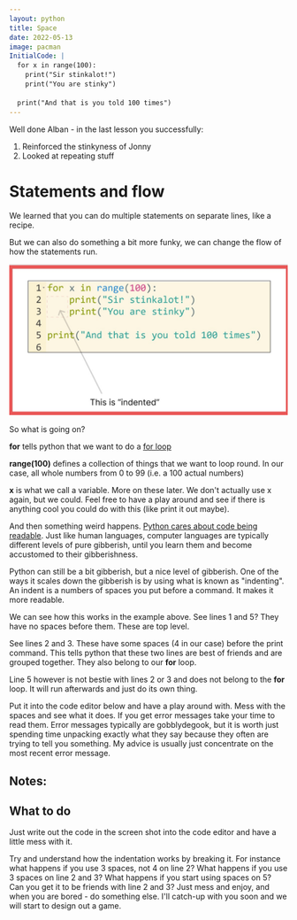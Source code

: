 ```yaml
---
layout: python
title: Space
date: 2022-05-13
image: pacman
InitialCode: |
  for x in range(100):
    print("Sir stinkalot!")
    print("You are stinky")

  print("And that is you told 100 times") 
---
```

Well done Alban - in the last lesson you successfully:
1. Reinforced the stinkyness of Jonny
2. Looked at repeating stuff

# Statements and flow

We learned that you can do multiple statements on separate lines, like a recipe.

But we can also do something a bit more funky, we can change the flow of how the statements run. 

![A for loop and indentation command broken down](../assets/forloop.jpg)

So what is going on?

__for__ tells python that we want to do a [for loop](https://wiki.python.org/moin/ForLoop)

__range(100)__ defines a collection of things that we want to loop round. In our case, all whole numbers from 0 to 99 (i.e. a 100 actual numbers)

__x__ is what we call a variable. More on these later. We don't actually use x again, but we could. Feel free to have a play around and see if there is anything cool you could do with this (like print it out maybe).

And then something weird happens. [Python cares about code being readable](https://peps.python.org/pep-0020/#the-zen-of-python). Just like human languages, computer languages are typically different levels of pure gibberish, until you learn them and become accustomed to their gibberishness.

Python can still be a bit gibberish, but a nice level of gibberish. One of the ways it scales down the gibberish is by using what is known as "indenting". An indent is a numbers of spaces you put before a command. It makes it more readable.

We can see how this works in the example above. See lines 1 and 5? They have no spaces before them. These are top level.

See lines 2 and 3. These have some spaces (4 in our case) before the print command. This tells python that these two lines are best of friends and are grouped together. They also belong to our __for__ loop.

Line 5 however is not bestie with lines 2 or 3 and does not belong to the __for__ loop. It will run afterwards and just do its own thing.

Put it into the code editor below and have a play around with. Mess with the spaces and see what it does. If you get error messages take your time to read them. Error messages typically are gobblydegook, but it is worth just spending time unpacking exactly what they say because they often are trying to tell you something. My advice is usually just concentrate on the most recent error message.

## Notes:

## What to do

Just write out the code in the screen shot into the code editor and have a little mess with it. 

Try and understand how the indentation works by breaking it. For instance what happens if you use 3 spaces, not 4 on line 2? What happens if you use 3 spaces on line 2 and 3? What happens if you start using spaces on 5? Can you get it to be friends with line 2 and 3? Just mess and enjoy, and when you are bored - do something else. I'll catch-up with you soon and we will start to design out a game.